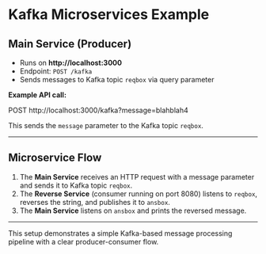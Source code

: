 # Kafka Microservices Example

## Main Service (Producer)

- Runs on **http://localhost:3000**  
- Endpoint: `POST /kafka`  
- Sends messages to Kafka topic `reqbox` via query parameter

**Example API call:**

POST http://localhost:3000/kafka?message=blahblah4


This sends the `message` parameter to the Kafka topic `reqbox`.

---

## Microservice Flow

1. The **Main Service** receives an HTTP request with a message parameter and sends it to Kafka topic `reqbox`.  
2. The **Reverse Service** (consumer running on port 8080) listens to `reqbox`, reverses the string, and publishes it to `ansbox`.  
3. The **Main Service** listens on `ansbox` and prints the reversed message.

---

This setup demonstrates a simple Kafka-based message processing pipeline with a clear producer-consumer flow.
